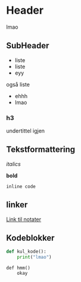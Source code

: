 

# Header
lmao
## SubHeader

- liste
- liste 
- eyy

også liste
* ehhh
* lmao

### h3
undertittel igjen

## Tekstformattering

*italics*

**bold**

`inline code`

## linker

[Link til notater](notater.md)

## Kodeblokker

```python
def kul_kode():
    print("lmao")
```    

```
def hmm()
    okay
```